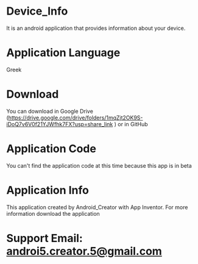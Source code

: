 # Device_Info
It is an android application that provides information about your device.

# Application Language
Greek

# Download
You can download in Google Drive (https://drive.google.com/drive/folders/1mqZjt2OK9S-iDoQ7v6V0f21YJWfhk7FX?usp=share_link
) or in GitHub

# Application Code
You can't find the application code at this time because this app is in beta

# Application Info
This application created by Android_Creator with App Inventor. For more information download the application

# Support Email: androi5.creator.5@gmail.com
